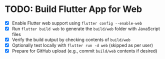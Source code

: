 # TODO: Build Flutter App for Web

- [x] Enable Flutter web support using `flutter config --enable-web`
- [x] Run `flutter build web` to generate the `build/web` folder with JavaScript files
- [x] Verify the build output by checking contents of `build/web`
- [x] Optionally test locally with `flutter run -d web` (skipped as per user)
- [x] Prepare for GitHub upload (e.g., commit `build/web` contents if desired)
